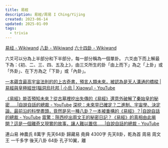 ```yaml
---
title: 易經
description: 易經/周易 I Ching/Yijing
created: 2023-06-14
updated: 2025-01-09
tags:
  - trivia
---
```


[易经 - Wikiwand](https://www.wikiwand.com/zh/%E6%98%93%E7%BB%8F)
[八卦 - Wikiwand](https://www.wikiwand.com/zh/%E5%85%AB%E5%8D%A6)
[六十四卦 - Wikiwand](https://www.wikiwand.com/zh/%E5%85%AD%E5%8D%81%E5%9B%9B%E5%8D%A6)

六爻可以分為上半部分和下半部分，每一部分稱為一個單卦。
六爻由下而上解最下為：《初、二、三、四、五及上》，由三爻所生的卦「由上而下」為之「上卦」或「外卦」、在下方為之「下卦」或「內卦」。

[一本蘊含最高宇宙法則的的上古奇書，預言人類未來，被認為是天人溝通的橋樑 | 易經與皇極經世[腦洞烏托邦 | 小烏 | Xiaowu] - YouTube](https://www.youtube.com/watch?v=MlNJV4aSQ1o&t=4s)

[《易經》能否預知未來？從古墓裡挖出失傳的《易經》還意外破解了秦始皇的秘密……|自說自話的總裁 - YouTube](https://www.youtube.com/watch?v=07iM2W8pYeo)
[深挖：未來早已確定？二進制、宇宙學、決定論，最前沿的科學盡頭，竟然是另一種八卦？一本被重構的《易經》？|自說自話的總裁 - YouTube](https://www.youtube.com/watch?v=CCBtD0kT5-s)
[震驚：陝西挖出周文王的秘密日記？《易經》的真相由此揭開？這是一個離奇又現實的故事，讓人難以置信……|自說自話的總裁 - YouTube](https://www.youtube.com/watch?v=lFnDsBA5Gso)

連山易 神農氏 8萬字 先天64卦
歸藏易 堯舜 4300字 先天8卦，乾為首
周易 周文王 一千多字 後天八卦 64卦 孔子10翼，離
